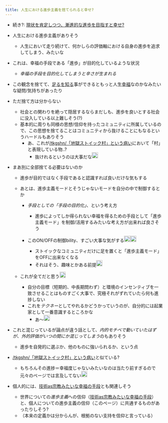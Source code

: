 ```yaml
---
title: 人生における進歩主義を捨てられると幸せ?
---
```


* 続き?: [現状を肯定しつつ、漸進的な進歩を目指すと幸せ?](%E7%8F%BE%E7%8A%B6%E3%82%92%E8%82%AF%E5%AE%9A%E3%81%97%E3%81%A4%E3%81%A4%E3%80%81%E6%BC%B8%E9%80%B2%E7%9A%84%E3%81%AA%E9%80%B2%E6%AD%A9%E3%82%92%E7%9B%AE%E6%8C%87%E3%81%99%E3%81%A8%E5%B9%B8%E3%81%9B%3F.md)

* 人生における進歩主義がありそう
  
  * 人生において走り続けて、何かしらの評価軸における自身の進歩を追求してしまう、みたいな
* これは、幸福の手段である「進歩」が目的化しているような状況
  
  * *幸福の手段を目的化してしまうと辛さが生まれる*
* この観念を捨てて、[足るを知る](%E8%B6%B3%E3%82%8B%E3%82%92%E7%9F%A5%E3%82%8B.md)事ができるともっと人生[幸福](%E5%B9%B8%E7%A6%8F.md)なのかなみたいな疑問/気持ちがあったり

* ただ捨て方は分からない
  
  * 社会との関わりを絶って隠居するならまだしも、進歩を良いとする社会に没入している以上難しそう(?)
  * 基本的に周りも同様の思想/信仰を持ったコミュニティに所属しているので、この思想を捨てることはコミュニティから抜けることにもなるというハードルもありそう
    * あ、これが[/tkgshn/「地獄ストイック村」という病い](https://scrapbox.io/tkgshn/「地獄ストイック村」という病い)において「村」と表現している物..?
      * 抜けれるというのは大事だな<img src='https://scrapbox.io/api/pages/blu3mo-public/tkgshn/icon' alt='tkgshn.icon' height="19.5"/>
* まあ別に全部捨てる必要はないのか
  
  * 進歩が目的ではなく手段であると認識すれば良いだけな気もする
  * あとは、進歩主義モードとそうじゃないモードを自分の中で制御するとか
    * *手段としての「手段の目的化」*、という考え方
      * 進歩によってしか得られない幸福を得るための手段として「進歩主義モード」を制御/活用するみたいな考え方が出来れば良さそう
    * このON/OFFの制御bility、すごい大事な気がする<img src='https://scrapbox.io/api/pages/blu3mo-public/blu3mo/icon' alt='blu3mo.icon' height="19.5"/><img src='https://scrapbox.io/api/pages/blu3mo-public/blu3mo/icon' alt='blu3mo.icon' height="19.5"/>

      * ストイックなコミュニティだけに足を置くと「進歩主義モード」をOFFに出来なくなる
      * それはそう、趣味とかある前提<img src='https://scrapbox.io/api/pages/blu3mo-public/tkgshn/icon' alt='tkgshn.icon' height="19.5"/>
  * これが全てだと思う<img src='https://scrapbox.io/api/pages/blu3mo-public/tkgshn/icon' alt='tkgshn.icon' height="19.5"/>

    * 自分の目標（短期的、中長期問わず）と環境のインセンティブを一致させることはものすごく大事で、究極それがずれていたら何も進捗しない
    * これを*テクネー*としてやれるかどうかっていうのが、自分的には起業家として一番意識するところかな
      * あ〜<img src='https://scrapbox.io/api/pages/blu3mo-public/blu3mo/icon' alt='blu3mo.icon' height="19.5"/>
* これと混じっているが論点が違う話として、*内的モチベで動いていたはずが、外的評価がいつの間にか混じってしまう*のもありそう
  
  * 進歩を自発的に選ぶか、他のものに強いられるか、という点
* [/tkgshn/「地獄ストイック村」という病い](https://scrapbox.io/tkgshn/「地獄ストイック村」という病い)と似ている?
  
  * もちろんその進捗＝幸福度じゃないみたいなのは当たり前すぎるので元々のページでは言及してない<img src='https://scrapbox.io/api/pages/blu3mo-public/tkgshn/icon' alt='tkgshn.icon' height="19.5"/>
* 個人的には、[技術as宗教みたいな幸福の手段](%E6%8A%80%E8%A1%93as%E5%AE%97%E6%95%99%E3%81%BF%E3%81%9F%E3%81%84%E3%81%AA%E5%B9%B8%E7%A6%8F%E3%81%AE%E6%89%8B%E6%AE%B5.md)とも関連しそう
  
  * 世界についての*進歩主義*への信仰（[技術as宗教みたいな幸福の手段](%E6%8A%80%E8%A1%93as%E5%AE%97%E6%95%99%E3%81%BF%E3%81%9F%E3%81%84%E3%81%AA%E5%B9%B8%E7%A6%8F%E3%81%AE%E6%89%8B%E6%AE%B5.md)）と、個人についての進歩主義の信仰（このページ）に共通するものがあったりしそう?
  * （本来の定義かは分からんが、根拠のない支持を信仰と言っている）

